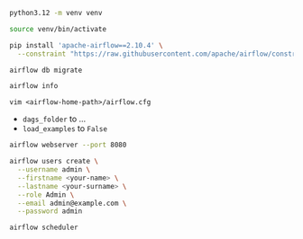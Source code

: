 
```sh
python3.12 -m venv venv
```


```sh
source venv/bin/activate
```


```sh
pip install 'apache-airflow==2.10.4' \
  --constraint "https://raw.githubusercontent.com/apache/airflow/constraints-2.10.4/constraints-3.12.txt"
```


```sh
airflow db migrate
```



```sh
airflow info
```

```
vim <airflow-home-path>/airflow.cfg
```

* `dags_folder` to ...
* `load_examples` to `False`


```sh
airflow webserver --port 8080
```


```sh
airflow users create \
  --username admin \
  --firstname <your-name> \
  --lastname <your-surname> \
  --role Admin \
  --email admin@example.com \
  --password admin
```

```
airflow scheduler
```
